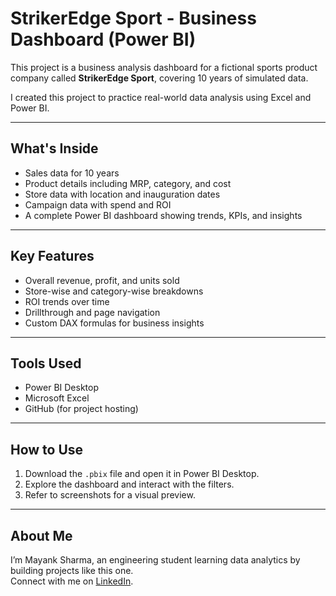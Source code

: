 # StrikerEdge Sport - Business Dashboard (Power BI)

This project is a business analysis dashboard for a fictional sports product company called **StrikerEdge Sport**, covering 10 years of simulated data.

I created this project to practice real-world data analysis using Excel and Power BI.

---

## What's Inside

- Sales data for 10 years
- Product details including MRP, category, and cost
- Store data with location and inauguration dates
- Campaign data with spend and ROI
- A complete Power BI dashboard showing trends, KPIs, and insights

---

## Key Features

- Overall revenue, profit, and units sold
- Store-wise and category-wise breakdowns
- ROI trends over time
- Drillthrough and page navigation
- Custom DAX formulas for business insights

---

## Tools Used

- Power BI Desktop
- Microsoft Excel
- GitHub (for project hosting)

---

## How to Use

1. Download the `.pbix` file and open it in Power BI Desktop.
2. Explore the dashboard and interact with the filters.
3. Refer to screenshots for a visual preview.

---

## About Me

I’m Mayank Sharma, an engineering student learning data analytics by building projects like this one.  
Connect with me on [LinkedIn](https://linkedin.com/in/imivis).
